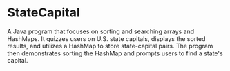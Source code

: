 # StateCapital
 A Java program that focuses on sorting and searching arrays and HashMaps. It quizzes users on U.S. state capitals, displays the sorted results, and utilizes a HashMap to store state-capital pairs. The program then demonstrates sorting the HashMap and prompts users to find a state's capital.
